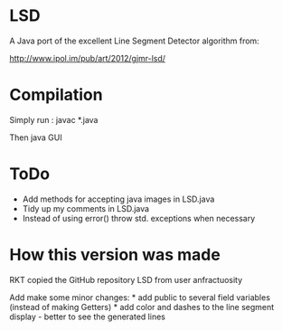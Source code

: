 
LSD
======================

A Java port of the excellent Line Segment Detector algorithm from:

http://www.ipol.im/pub/art/2012/gjmr-lsd/


Compilation
======================

Simply run : javac *.java

Then java GUI

ToDo
======================
* Add methods for accepting java images in LSD.java
* Tidy up my comments in LSD.java
* Instead of using error() throw std. exceptions when necessary

How this version was made
======================
RKT copied the GitHub repository LSD from user anfractuosity

Add make some minor changes:
    * add public to several field variables (instead of making Getters)
    * add color and dashes to the line segment display - better to see the generated lines
    
